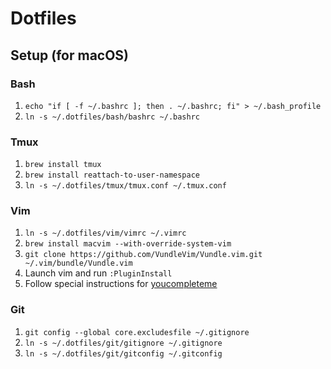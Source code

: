 # Dotfiles

## Setup (for macOS)

### Bash 
1. `echo "if [ -f ~/.bashrc ]; then . ~/.bashrc; fi" > ~/.bash_profile`
2. `ln -s ~/.dotfiles/bash/bashrc ~/.bashrc`

### Tmux 
1. `brew install tmux`
2. `brew install reattach-to-user-namespace`
3. `ln -s ~/.dotfiles/tmux/tmux.conf ~/.tmux.conf`

### Vim 
1. `ln -s ~/.dotfiles/vim/vimrc ~/.vimrc`
2. `brew install macvim --with-override-system-vim`
3. `git clone https://github.com/VundleVim/Vundle.vim.git ~/.vim/bundle/Vundle.vim`
4. Launch vim and run `:PluginInstall`
5. Follow special instructions for [youcompleteme](https://github.com/Valloric/YouCompleteMe)

### Git
1. `git config --global core.excludesfile ~/.gitignore` 
2. `ln -s ~/.dotfiles/git/gitignore ~/.gitignore`
3. `ln -s ~/.dotfiles/git/gitconfig ~/.gitconfig`
